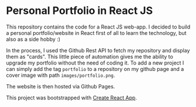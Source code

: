 # Personal Portfolio in React JS

This repository contains the code for a React JS web-app. I decided to build a personal portfolio/website in React first of all to learn the technology, but also as a side hobby :)

In the process, I used the Github Rest API to fetch my repository and display them as "cards". This little piece of automation gives me the ability to upgrade my portfolio without the need of coding it. To add a new project I can simply add the tag `portfolio` to a repository on my github page and a cover image with path `images/portfolio.png`. 

The website is then hosted via Github Pages.

This project was bootstrapped with [Create React App](https://github.com/facebook/create-react-app).
